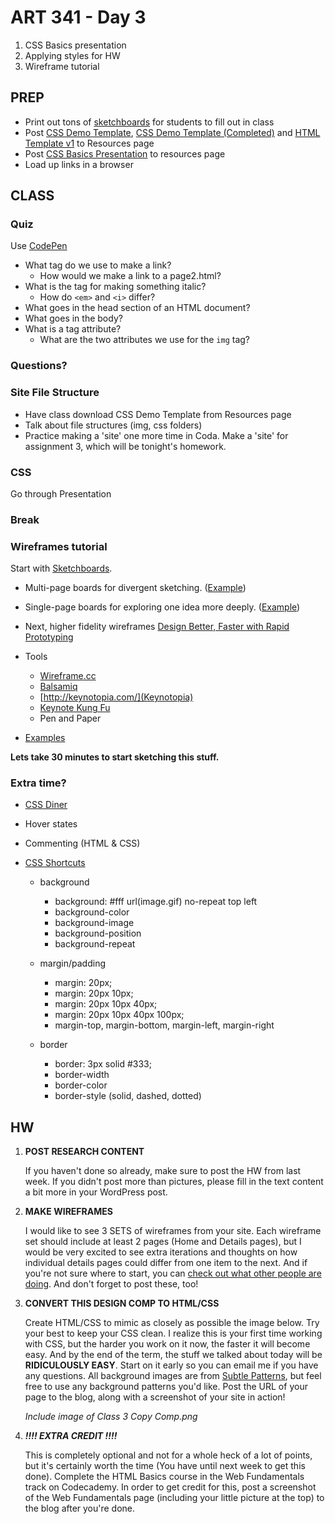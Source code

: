 ART 341 - Day 3
=======================================

1. CSS Basics presentation
2. Applying styles for HW
3. Wireframe tutorial



PREP
---------------------------------------
- Print out tons of [sketchboards](http://teaching.thomhines.com/resources/sketchboard_multi.pdf) for students to fill out in class
- Post [CSS Demo Template](http://teaching.thomhines.com/resources/html_template_starting_css_empty.zip), [CSS Demo Template (Completed)](http://teaching.thomhines.com/resources/html_template_starting_css.zip) and [HTML Template v1](http://teaching.thomhines.com/resources/html_template_v1.zip) to Resources page
- Post [CSS Basics Presentation](http://teaching.thomhines.com/resources/CSS%20Basics%20Presentation.pdf) to resources page
- Load up links in a browser


	

CLASS
---------------------------------------


### Quiz
Use [CodePen](http://codepen.io/pen/)
- What tag do we use to make a link? 
	- How would we make a link to a page2.html?
- What is the tag for making something italic? 
	- How do `<em>` and `<i>` differ?
- What goes in the head section of an HTML document?
- What goes in the body?
- What is a tag attribute? 
	- What are the two attributes we use for the `img` tag?



### Questions?


### Site File Structure
- Have class download CSS Demo Template from Resources page
- Talk about file structures (img, css folders)
- Practice making a 'site' one more time in Coda. Make a 'site' for assignment 3, which will be tonight's homework.


### CSS
Go through Presentation




### Break





### Wireframes tutorial

Start with [Sketchboards](http://www.adaptivepath.com/ideas/sketchboards-discover-better-faster-ux-solutions).

- Multi-page boards for divergent sketching. ([Example](http://www.adaptivepath.com/uploads/archive/images/publications/essays/sketchboard/ap_multipage_sketchboard_template_example.pdf))

- Single-page boards for exploring one idea more deeply. ([Example](http://www.adaptivepath.com/uploads/archive/images/publications/essays/sketchboard/ap_singlepage_sketchboard_template_example.pdf))






- Next, higher fidelity wireframes
	[Design Better, Faster with Rapid Prototyping](http://www.smashingmagazine.com/2010/06/16/design-better-faster-with-rapid-prototyping/)


- Tools
	- [Wireframe.cc](http://wireframe.cc)
	- [Balsamiq](http://www.balsamiq.com/)
	- [http://keynotopia.com/](Keynotopia)
	- [Keynote Kung Fu](http://keynotekungfu.com/)
	- Pen and Paper 
		
- [Examples](http://speckyboy.com/2011/05/29/20-effective-examples-of-web-and-mobile-wireframe-sketches/)


**Lets take 30 minutes to start sketching this stuff.** 





### Extra time?
- [CSS Diner](http://flukeout.github.io/)
- Hover states
- Commenting (HTML & CSS)
- [CSS Shortcuts](http://cssdog.com/css_shortcuts.html)
	
	- background
		- background: #fff url(image.gif) no-repeat top left
		- background-color
		- background-image
		- background-position
		- background-repeat
	
	- margin/padding
		- margin: 20px;
		- margin: 20px 10px;
		- margin: 20px 10px 40px;
		- margin: 20px 10px 40px 100px;
		- margin-top, margin-bottom, margin-left, margin-right
	
	- border
		- border: 3px solid #333;
		- border-width
		- border-color
		- border-style (solid, dashed, dotted)





HW
---------------------------------------

1. **POST RESEARCH CONTENT**

	If you haven't done so already, make sure to post the HW from last week. If you didn't post more than pictures, please fill in the text content a bit more in your WordPress post.


2. **MAKE WIREFRAMES** 	

	I would like to see 3 SETS of wireframes from your site. Each wireframe set should include at least 2 pages (Home and Details pages), but I would be very excited to see extra iterations and thoughts on how individual details pages could differ from one item to the next. And if you're not sure where to start, you can [check out what other people are doing](http://webdesign.tutsplus.com/articles/a-beginners-guide-to-wireframing--webdesign-7399). And don't forget to post these, too!


3. **CONVERT THIS DESIGN COMP TO HTML/CSS**

	Create HTML/CSS to mimic as closely as possible the image below. Try your best to keep your CSS clean. I realize this is your first time working with CSS, but the harder you work on it now, the faster it will become easy. And by the end of the term, the stuff we talked about today will be **RIDICULOUSLY EASY**. Start on it early so you can email me if you have any questions. All background images are from [Subtle Patterns](http://subtlepatterns.com/), but feel free to use any background patterns you'd like. Post the URL of your page to the blog, along with a screenshot of your site in action!
	
	*Include image of Class 3 Copy Comp.png*


4. ***!!!! EXTRA CREDIT !!!!***

	This is completely optional and not for a whole heck of a lot of points, but it's certainly worth the time (You have until next week to get this done). Complete the HTML Basics course in the Web Fundamentals track on Codecademy. In order to get credit for this, post a screenshot of the Web Fundamentals page (including your little picture at the top) to the blog after you're done.
